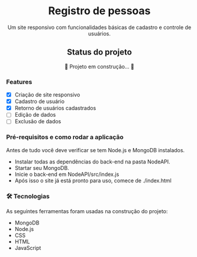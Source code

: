 <h1 align="center">Registro de pessoas</h1>
<p align="center">Um site responsivo com funcionalidades básicas de cadastro e controle de usuários.</p>

<h2 align="center">Status do projeto</h2>
<p align="center">🚧 Projeto em construção... 🚧</p>

### Features
- [x] Criação de site responsivo
- [x] Cadastro de usuário
- [x] Retorno de usuários cadastrados
- [ ] Edição de dados
- [ ] Exclusão de dados

### Pré-requisitos e como rodar a aplicação

Antes de tudo você deve verificar se tem Node.js e MongoDB instalados.

- Instalar todas as dependências do back-end na pasta NodeAPI.
- Startar seu MongoDB.
- Inicie o back-end em NodeAPI/src/index.js
- Após isso o site já está pronto para uso, comece de ./index.html

### 🛠 Tecnologias

As seguintes ferramentas foram usadas na construção do projeto:

- MongoDB
- Node.js
- CSS
- HTML
- JavaScript


